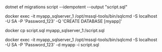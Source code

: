 dotnet ef migrations script --idempotent --output "script.sql"
 
docker exec -it myapp_sqlserver_1 /opt/mssql-tools/bin/sqlcmd -S 
localhost -U SA -P 'Password_123' -Q 'CREATE DATABASE [myapp]'

docker cp script.sql myapp_sqlserver_1:/script.sql

docker exec -it myapp_sqlserver_1 /opt/mssql-tools/bin/sqlcmd -S 
localhost -U SA -P 'Password_123' -d myapp -i script.sql